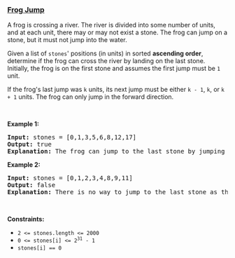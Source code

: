 ### [Frog Jump](https://leetcode.com/problems/frog-jump)

<p>A frog is crossing a river. The river is divided into some number of units, and at each unit, there may or may not exist a stone. The frog can jump on a stone, but it must not jump into the water.</p>

<p>Given a list of <code>stones</code>&#39; positions (in units) in sorted <strong>ascending order</strong>, determine if the frog can cross the river by landing on the last stone. Initially, the frog is on the first stone and assumes the first jump must be <code>1</code> unit.</p>

<p>If the frog&#39;s last jump was <code>k</code> units, its next jump must be either <code>k - 1</code>, <code>k</code>, or <code>k + 1</code> units. The frog can only jump in the forward direction.</p>

<p>&nbsp;</p>
<p><strong>Example 1:</strong></p>

<pre>
<strong>Input:</strong> stones = [0,1,3,5,6,8,12,17]
<strong>Output:</strong> true
<strong>Explanation:</strong> The frog can jump to the last stone by jumping 1 unit to the 2nd stone, then 2 units to the 3rd stone, then 2 units to the 4th stone, then 3 units to the 6th stone, 4 units to the 7th stone, and 5 units to the 8th stone.
</pre>

<p><strong>Example 2:</strong></p>

<pre>
<strong>Input:</strong> stones = [0,1,2,3,4,8,9,11]
<strong>Output:</strong> false
<strong>Explanation:</strong> There is no way to jump to the last stone as the gap between the 5th and 6th stone is too large.
</pre>

<p>&nbsp;</p>
<p><strong>Constraints:</strong></p>

<ul>
	<li><code>2 &lt;= stones.length &lt;= 2000</code></li>
	<li><code>0 &lt;= stones[i] &lt;= 2<sup>31</sup> - 1</code></li>
	<li><code>stones[i] == 0</code></li>
</ul>
